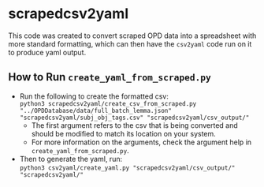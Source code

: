 # scrapedcsv2yaml
This code was created to convert scraped OPD data into a spreadsheet with more standard formatting, which can then have the `csv2yaml` code run on it to produce yaml output.

## How to Run `create_yaml_from_scraped.py`
- Run the following to create the formatted csv:   
`python3 scrapedcsv2yaml/create_csv_from_scraped.py "../OPDDatabase/data/full_batch_lemma.json" "scrapedcsv2yaml/subj_obj_tags.csv" "scrapedcsv2yaml/csv_output/"`
    - The first argument refers to the csv that is being converted and should be modified to match its location on your system.
    - For more information on the arguments, check the argument help in `create_yaml_from_scraped.py`.
- Then to generate the yaml, run:  
`python3 csv2yaml/create_yaml.py "scrapedcsv2yaml/csv_output/" "scrapedcsv2yaml/"`